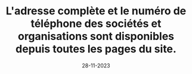 ---
N: '100'
Rubrique: Identification et contact
title: L'adresse complète et le numéro de téléphone des sociétés et organisations sont disponibles depuis toutes les pages du site.
detail: L'adresse complète et le numéro de téléphone des sociétés et organisations sont disponibles.
categories: [" Identification et contact"]
agrege: O4100-E014
opquast: '4100'
indiceebook: '14'
description: "Règle n° 014"
weight:  014
actif: '1'
layout: data
date: 28-11-2023
---
